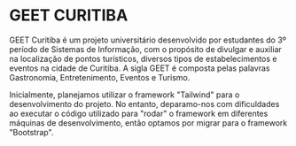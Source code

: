 # GEET CURITIBA

GEET Curitiba é um projeto universitário desenvolvido por estudantes do 3º período de Sistemas de Informação, com o propósito de divulgar e auxiliar na localização de pontos turísticos, diversos tipos de estabelecimentos e eventos na cidade de Curitiba. A sigla GEET é composta pelas palavras Gastronomia, Entretenimento, Eventos e Turismo.

Inicialmente, planejamos utilizar o framework "Tailwind" para o desenvolvimento do projeto. No entanto, deparamo-nos com dificuldades ao executar o código utilizado para "rodar" o framework em diferentes máquinas de desenvolvimento, então optamos por migrar para o framework "Bootstrap".
